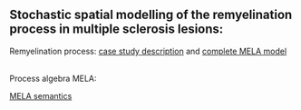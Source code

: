 
## Stochastic spatial modelling of the remyelination process in multiple sclerosis lesions: <br />

Remyelination process: [case study description](https://ludovicalv.github.io/Book/Chapter.pdf) and [complete MELA model](https://ludovicalv.github.io/ModelMS/) <br /> <br />

Process algebra MELA:

[MELA semantics](https://ludovicalv.github.io/MELA/Semantics.pdf) <br />

